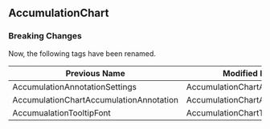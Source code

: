 ## AccumulationChart

### Breaking Changes

Now, the following tags have been renamed.

|   Previous Name      |   Modified Name                |
|----------------------| -------------------------------|
|   AccumulationAnnotationSettings  |   AccumulationChartAnnotations      |
|   AccumulationChartAccumulationAnnotation |   AccumulationChartAnnotation  |
|   AccumualationTooltipFont  | AccumulationChartTooltipTextStyle |
